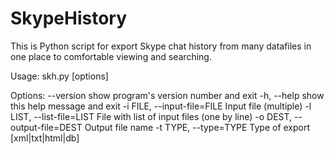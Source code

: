# SkypeHistory

This is Python script for export Skype chat history from many datafiles in one place to comfortable viewing and searching.

Usage: skh.py [options]

Options:
    --version             show program's version number and exit
    -h, --help            show this help message and exit
    -i FILE, --input-file=FILE
                          Input file (multiple)
    -l LIST, --list-file=LIST
                          File with list of input files (one by line)
    -o DEST, --output-file=DEST
                          Output file name
    -t TYPE, --type=TYPE  Type of export [xml|txt|html|db]